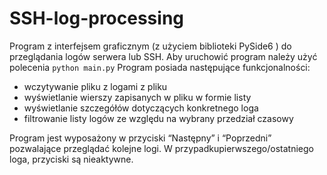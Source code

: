 # SSH-log-processing

Program z interfejsem graficznym (z użyciem biblioteki PySide6 ) do przeglądania logów serwera
lub SSH. 
Aby uruchowić program należy użyć polecenia `python main.py`
Program posiada następujące funkcjonalności:
- wczytywanie pliku z logami z pliku
- wyświetlanie wierszy zapisanych w pliku w formie listy
- wyświetlanie szczegółów dotyczących konkretnego loga
- filtrowanie listy logów ze względu na wybrany przedział czasowy
  
 Program jest wyposażony w przyciski “Następny” i “Poprzedni” pozwalające
przeglądać kolejne logi.  W przypadkupierwszego/ostatniego loga, przyciski są nieaktywne.

